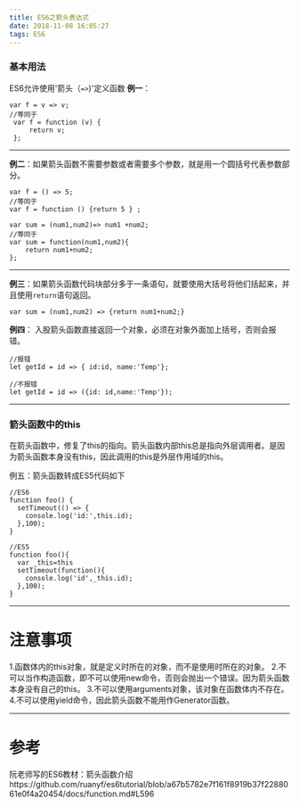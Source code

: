 ```yaml
---
title: ES6之箭头表达式
date: 2018-11-08 16:05:27
tags: ES6
---
```


### 基本用法
  ES6允许使用'箭头（`=>`)'定义函数
**例一**：
```
var f = v => v;
//等同于
 var f = function (v) {
     return v;
 };
```
-----
**例二**：如果箭头函数不需要参数或者需要多个参数，就是用一个圆括号代表参数部分。
```
var f = () => 5;
//等同于
var f = function () {return 5 } ;

var sum = (num1,num2)=> num1 +num2;
//等同于
var sum = function(num1,num2){
    return num1+num2;
};
```
-----

**例三**：如果箭头函数代码块部分多于一条语句，就要使用大括号将他们括起来，并且使用`return`语句返回。
```
var sum = (num1,num2) => {return num1+num2;}

```

**例四**： 入股箭头函数直接返回一个对象，必须在对象外面加上括号，否则会报错。
```
//报错
let getId = id => { id:id, name:'Temp'};

//不报错
let getId = id => ({id: id,name:'Temp'});

```
------
### 箭头函数中的this
  在箭头函数中，修复了this的指向。箭头函数内部this总是指向外层调用者。是因为箭头函数本身没有this，因此调用的this是外层作用域的this。

例五：箭头函数转成ES5代码如下

```
//ES6
function foo() {
  setTimeout(() => {
    console.log('id:',this.id);
  },100);
}

//ES5
function foo(){
  var _this=this
  setTimeout(function(){
    console.log('id',_this.id);
  },100);
}
```
------

# 注意事项
1.函数体内的this对象，就是定义时所在的对象，而不是使用时所在的对象。
2.不可以当作构造函数，即不可以使用new命令，否则会抛出一个错误。因为箭头函数本身没有自己的this。
3.不可以使用arguments对象，该对象在函数体内不存在。
4.不可以使用yield命令，因此箭头函数不能用作Generator函数。

------

# 参考
阮老师写的ES6教材：箭头函数介绍https://github.com/ruanyf/es6tutorial/blob/a67b5782e7f161f8919b37f2288061e0f4a20454/docs/function.md#L596 